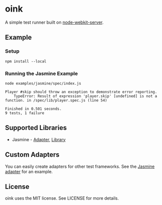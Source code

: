 # oink

A simple test runner built on [node-webkit-server](https://github.com/tristandunn/node-webkit-server).

## Example

### Setup

    npm install --local

### Running the Jasmine Example

    node examples/jasmine/spec/index.js

    Player #skip should throw an exception to demonstrate error reporting.
        TypeError: Result of expression 'player.skip' [undefined] is not a function. in /spec/lib/player.spec.js (line 54)

    Finished in 0.501 seconds.
    9 tests, 1 failure

## Supported Libraries

* Jasmine - [Adapter](https://github.com/tristandunn/oink/tree/master/lib/adapter/jasmine.js), [Library](https://github.com/pivotal/jasmine)

## Custom Adapters

You can easily create adapters for other test frameworks. See the [Jasmine adapter](https://github.com/tristandunn/oink/tree/master/lib/adapter/jasmine.js) for an example.

## License

oink uses the MIT license. See LICENSE for more details.
